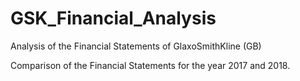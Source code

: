 # GSK_Financial_Analysis
Analysis of the Financial Statements of GlaxoSmithKline (GB) 

Comparison of the Financial Statements for the year 2017 and 2018.
